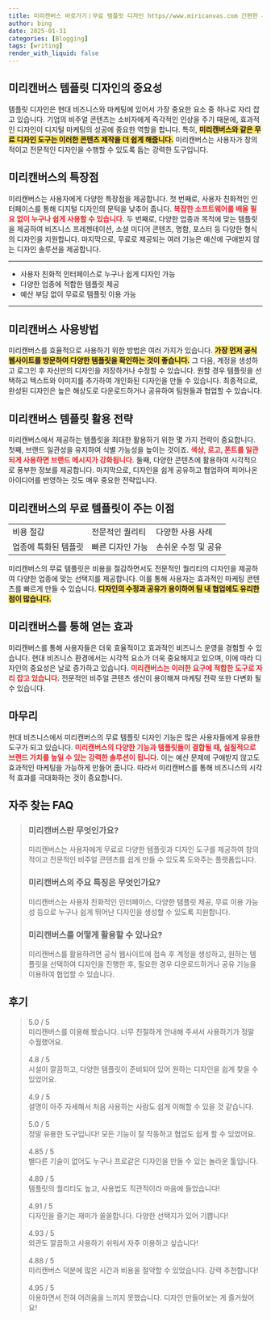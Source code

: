```yaml
---
title: 미리캔버스 바로가기ㅣ무료 템플릿 디자인 https//www.miricanvas.com 간편한 사용
author: bing
date: 2025-01-31
categories: [Blogging]
tags: [writing]
render_with_liquid: false
---
```



<h2 id='미리캔버스 템플릿 디자인의 중요성'>미리캔버스 템플릿 디자인의 중요성</h2>

<p>템플릿 디자인은 현대 비즈니스와 마케팅에 있어서 가장 중요한 요소 중 하나로 자리 잡고 있습니다. 기업의 비주얼 콘텐츠는 소비자에게 즉각적인 인상을 주기 때문에, 효과적인 디자인이 디지털 마케팅의 성공에 중요한 역할을 합니다. 특히, <b><span style="background-color: #ffe066;">미리캔버스와 같은 무료 디자인 도구는 이러한 콘텐츠 제작을 더 쉽게 해줍니다.</span></b> 미리캔버스는 사용자가 창의적이고 전문적인 디자인을 수행할 수 있도록 돕는 강력한 도구입니다.</p>

<h2 id='미리캔버스의 특장점'>미리캔버스의 특장점</h2>

<p>미리캔버스는 사용자에게 다양한 특장점을 제공합니다. 첫 번째로, 사용자 친화적인 인터페이스를 통해 디지털 디자인의 문턱을 낮추어 줍니다. <b><span style="color: #ee2323;">복잡한 소프트웨어를 배울 필요 없이 누구나 쉽게 사용할 수 있습니다.</span></b> 두 번째로, 다양한 업종과 목적에 맞는 템플릿을 제공하여 비즈니스 프레젠테이션, 소셜 미디어 콘텐츠, 명함, 포스터 등 다양한 형식의 디자인을 지원합니다. 마지막으로, 무료로 제공되는 여러 기능은 예산에 구애받지 않는 디자인 솔루션을 제공합니다.</p>

<hr />

<ul>
    <li>사용자 친화적 인터페이스로 누구나 쉽게 디자인 가능</li>
    <li>다양한 업종에 적합한 템플릿 제공</li>
    <li>예산 부담 없이 무료로 템플릿 이용 가능</li>
</ul>

<hr />

<h2 id='미리캔버스 사용방법'>미리캔버스 사용방법</h2>

<p>미리캔버스를 효율적으로 사용하기 위한 방법은 여러 가지가 있습니다. <b><span style="background-color: #ffe066;">가장 먼저 공식 웹사이트를 방문하여 다양한 템플릿을 확인하는 것이 좋습니다.</span></b> 그 다음, 계정을 생성하고 로그인 후 자신만의 디자인을 저장하거나 수정할 수 있습니다. 원할 경우 템플릿을 선택하고 텍스트와 이미지를 추가하여 개인화된 디자인을 만들 수 있습니다. 최종적으로, 완성된 디자인은 높은 해상도로 다운로드하거나 공유하여 팀원들과 협업할 수 있습니다.</p>

<h2 id='미리캔버스 템플릿 활용 전략'>미리캔버스 템플릿 활용 전략</h2>

<p>미리캔버스에서 제공하는 템플릿을 최대한 활용하기 위한 몇 가지 전략이 중요합니다. 첫째, 브랜드 일관성을 유지하여 식별 가능성을 높이는 것이죠. <b><span style="color: #ee2323;">색상, 로고, 폰트를 일관되게 사용하면 브랜드 메시지가 강화됩니다.</span></b> 둘째, 다양한 콘텐츠에 활용하여 시각적으로 풍부한 정보를 제공합니다. 마지막으로, 디자인을 쉽게 공유하고 협업하여 피어나온 아이디어를 반영하는 것도 매우 중요한 전략입니다.</p>

<h2 id='미리캔버스의 무료 템플릿이 주는 이점'>미리캔버스의 무료 템플릿이 주는 이점</h2>

<table>
    <tr>
        <td>비용 절감</td>
        <td>전문적인 퀄리티</td>
        <td>다양한 사용 사례</td>
    </tr>
    <tr>
        <td>업종에 특화된 템플릿</td>
        <td>빠른 디자인 가능</td>
        <td>손쉬운 수정 및 공유</td>
    </tr>
</table>

<p>미리캔버스의 무료 템플릿은 비용을 절감하면서도 전문적인 퀄리티의 디자인을 제공하여 다양한 업종에 맞는 선택지를 제공합니다. 이를 통해 사용자는 효과적인 마케팅 콘텐츠를 빠르게 만들 수 있습니다. <b><span style="background-color: #ffe066;">디자인의 수정과 공유가 용이하여 팀 내 협업에도 유리한 점이 많습니다.</span></b></p>

<h2 id='미리캔버스를 통해 얻는 효과'>미리캔버스를 통해 얻는 효과</h2>

<p>미리캔버스를 통해 사용자들은 더욱 효율적이고 효과적인 비즈니스 운영을 경험할 수 있습니다. 현대 비즈니스 환경에서는 시각적 요소가 더욱 중요해지고 있으며, 이에 따라 디자인의 중요성은 날로 증가하고 있습니다. <b><span style="color: #ee2323;">미리캔버스는 이러한 요구에 적합한 도구로 자리 잡고 있습니다.</span></b> 전문적인 비주얼 콘텐츠 생산이 용이해져 마케팅 전략 또한 다변화 될 수 있습니다.</p>

<h2 id='마무리'>마무리</h2>

<p>현대 비즈니스에서 미리캔버스의 무료 템플릿 디자인 기능은 많은 사용자들에게 유용한 도구가 되고 있습니다. <b><span style="color: #ee2323;">미리캔버스의 다양한 기능과 템플릿들이 결합될 때, 실질적으로 브랜드 가치를 높일 수 있는 강력한 솔루션이 됩니다.</span></b> 이는 예산 문제에 구애받지 않고도 효과적인 마케팅을 가능하게 만들어 줍니다. 따라서 미리캔버스를 통해 비즈니스의 시각적 효과를 극대화하는 것이 중요합니다.</p>


<h2 id='자주_찾는_FAQ'>자주 찾는 FAQ</h2>
<div itemscope="" itemtype="https://schema.org/FAQPage"> 
<blockquote> 
<div itemscope="" itemprop="mainEntity" itemtype="https://schema.org/Question"> 
<h3 itemprop="name">미리캔버스란 무엇인가요?</h3> 
<div itemscope="" itemprop="acceptedAnswer" itemtype="https://schema.org/Answer"> 
<span itemprop="text"> 
<p>미리캔버스는 사용자에게 무료로 다양한 템플릿과 디자인 도구를 제공하여 창의적이고 전문적인 비주얼 콘텐츠를 쉽게 만들 수 있도록 도와주는 플랫폼입니다.</p> 
</span> 
</div> 
</div> 

<div itemscope="" itemprop="mainEntity" itemtype="https://schema.org/Question"> 
<h3 itemprop="name">미리캔버스의 주요 특징은 무엇인가요?</h3> 
<div itemscope="" itemprop="acceptedAnswer" itemtype="https://schema.org/Answer"> 
<span itemprop="text"> 
<p>미리캔버스는 사용자 친화적인 인터페이스, 다양한 템플릿 제공, 무료 이용 가능성 등으로 누구나 쉽게 뛰어난 디자인을 생성할 수 있도록 지원합니다.</p> 
</span> 
</div> 
</div> 

<div itemscope="" itemprop="mainEntity" itemtype="https://schema.org/Question"> 
<h3 itemprop="name">미리캔버스를 어떻게 활용할 수 있나요?</h3> 
<div itemscope="" itemprop="acceptedAnswer" itemtype="https://schema.org/Answer"> 
<span itemprop="text"> 
<p>미리캔버스를 활용하려면 공식 웹사이트에 접속 후 계정을 생성하고, 원하는 템플릿을 선택하여 디자인을 진행한 후, 필요한 경우 다운로드하거나 공유 기능을 이용하여 협업할 수 있습니다.</p> 
</span> 
</div> 
</div> 
</blockquote> 
</div>
<h2 id='후기'>후기</h2>
<div itemscope itemtype="https://schema.org/Product">
  <blockquote>
  <div itemprop="review" itemscope itemtype="https://schema.org/Review">
      <div itemprop="reviewRating" itemscope itemtype="https://schema.org/Rating"> <span itemprop="ratingValue">5.0</span> / <span itemprop="bestRating">5</span> </div>
      <span itemprop="reviewBody">미리캔버스를 이용해 봤습니다. 너무 친절하게 안내해 주셔서 사용하기가 정말 수월했어요. </span>
  </div>
  <br>
  <div itemprop="review" itemscope itemtype="https://schema.org/Review">
      <div itemprop="reviewRating" itemscope itemtype="https://schema.org/Rating"> <span itemprop="ratingValue">4.8</span> / <span itemprop="bestRating">5</span> </div>
      <span itemprop="reviewBody">시설이 깔끔하고, 다양한 템플릿이 준비되어 있어 원하는 디자인을 쉽게 찾을 수 있었어요.</span>
  </div>
  <br>
  <div itemprop="review" itemscope itemtype="https://schema.org/Review">
      <div itemprop="reviewRating" itemscope itemtype="https://schema.org/Rating"> <span itemprop="ratingValue">4.9</span> / <span itemprop="bestRating">5</span> </div>
      <span itemprop="reviewBody">설명이 아주 자세해서 처음 사용하는 사람도 쉽게 이해할 수 있을 것 같습니다.</span>
  </div>
  <br>
  <div itemprop="review" itemscope itemtype="https://schema.org/Review">
      <div itemprop="reviewRating" itemscope itemtype="https://schema.org/Rating"> <span itemprop="ratingValue">5.0</span> / <span itemprop="bestRating">5</span> </div>
      <span itemprop="reviewBody">정말 유용한 도구입니다! 모든 기능이 잘 작동하고 협업도 쉽게 할 수 있었어요.</span>
  </div>
  <br>
  <div itemprop="review" itemscope itemtype="https://schema.org/Review">
      <div itemprop="reviewRating" itemscope itemtype="https://schema.org/Rating"> <span itemprop="ratingValue">4.85</span> / <span itemprop="bestRating">5</span> </div>
      <span itemprop="reviewBody">별다른 기술이 없어도 누구나 프로같은 디자인을 만들 수 있는 놀라운 툴입니다.</span>
  </div>
  <br>
  <div itemprop="review" itemscope itemtype="https://schema.org/Review">
      <div itemprop="reviewRating" itemscope itemtype="https://schema.org/Rating"> <span itemprop="ratingValue">4.89</span> / <span itemprop="bestRating">5</span> </div>
      <span itemprop="reviewBody">템플릿의 퀄리티도 높고, 사용법도 직관적이라 마음에 들었습니다!</span>
  </div>
  <br>
  <div itemprop="review" itemscope itemtype="https://schema.org/Review">
      <div itemprop="reviewRating" itemscope itemtype="https://schema.org/Rating"> <span itemprop="ratingValue">4.91</span> / <span itemprop="bestRating">5</span> </div>
      <span itemprop="reviewBody">디자인을 즐기는 재미가 쏠쏠합니다. 다양한 선택지가 있어 기쁩니다!</span>
  </div>
  <br>
  <div itemprop="review" itemscope itemtype="https://schema.org/Review">
      <div itemprop="reviewRating" itemscope itemtype="https://schema.org/Rating"> <span itemprop="ratingValue">4.93</span> / <span itemprop="bestRating">5</span> </div>
      <span itemprop="reviewBody">외관도 깔끔하고 사용하기 쉬워서 자주 이용하고 싶습니다!</span>
  </div>
  <br>
  <div itemprop="review" itemscope itemtype="https://schema.org/Review">
      <div itemprop="reviewRating" itemscope itemtype="https://schema.org/Rating"> <span itemprop="ratingValue">4.88</span> / <span itemprop="bestRating">5</span> </div>
      <span itemprop="reviewBody">미리캔버스 덕분에 많은 시간과 비용을 절약할 수 있었습니다. 강력 추천합니다!</span>
  </div>
  <br>
  <div itemprop="review" itemscope itemtype="https://schema.org/Review">
      <div itemprop="reviewRating" itemscope itemtype="https://schema.org/Rating"> <span itemprop="ratingValue">4.95</span> / <span itemprop="bestRating">5</span> </div>
      <span itemprop="reviewBody">이용하면서 전혀 어려움을 느끼지 못했습니다. 디자인 만들어보는 게 즐거웠어요!</span>
  </div>
  </blockquote>
</div>
